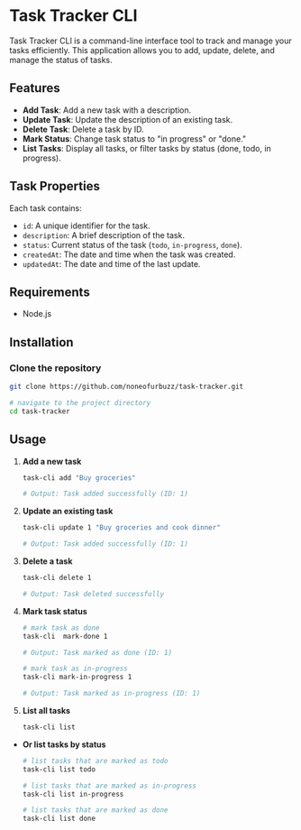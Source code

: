 # Task Tracker CLI

Task Tracker CLI is a command-line interface tool to track and manage your tasks efficiently. This application allows you to add, update, delete, and manage the status of tasks. 

## Features

- **Add Task**: Add a new task with a description.
- **Update Task**: Update the description of an existing task.
- **Delete Task**: Delete a task by ID.
- **Mark Status**: Change task status to "in progress" or "done."
- **List Tasks**: Display all tasks, or filter tasks by status (done, todo, in progress).

## Task Properties

Each task contains:
- `id`: A unique identifier for the task.
- `description`: A brief description of the task.
- `status`: Current status of the task (`todo`, `in-progress`, `done`).
- `createdAt`: The date and time when the task was created.
- `updatedAt`: The date and time of the last update.

## Requirements

- Node.js

## Installation
### Clone the repository
```bash
git clone https://github.com/noneofurbuzz/task-tracker.git

# navigate to the project directory
cd task-tracker
```

## Usage

1. **Add a new task**
   ```bash
   task-cli add "Buy groceries"

   # Output: Task added successfully (ID: 1)
   ```
2. **Update an existing task**
     ```bash
   task-cli update 1 "Buy groceries and cook dinner"

   # Output: Task added successfully (ID: 1)
   ```
3. **Delete a task**
    ```bash
   task-cli delete 1 

   # Output: Task deleted successfully
   ```
4. **Mark task status**
    ```bash
    # mark task as done
   task-cli  mark-done 1

   # Output: Task marked as done (ID: 1)

   # mark task as in-progress
   task-cli mark-in-progress 1

   # Output: Task marked as in-progress (ID: 1)
   ```
5. **List all tasks**
    ```bash
    task-cli list
    ```
- **Or list tasks by status**
    ```bash
    # list tasks that are marked as todo
    task-cli list todo

    # list tasks that are marked as in-progress
    task-cli list in-progress

    # list tasks that are marked as done
    task-cli list done
    ```